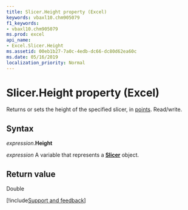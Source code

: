 ```yaml
---
title: Slicer.Height property (Excel)
keywords: vbaxl10.chm905079
f1_keywords:
- vbaxl10.chm905079
ms.prod: excel
api_name:
- Excel.Slicer.Height
ms.assetid: 00eb1b27-7a0c-4edb-dc66-dc80d62ea60c
ms.date: 05/16/2019
localization_priority: Normal
---
```



# Slicer.Height property (Excel)

Returns or sets the height of the specified slicer, in [points](../language/glossary/vbe-glossary.md#point). Read/write.


## Syntax

_expression_.**Height**

_expression_ A variable that represents a **[Slicer](Excel.Slicer.md)** object.


## Return value

Double




[!include[Support and feedback](~/includes/feedback-boilerplate.md)]